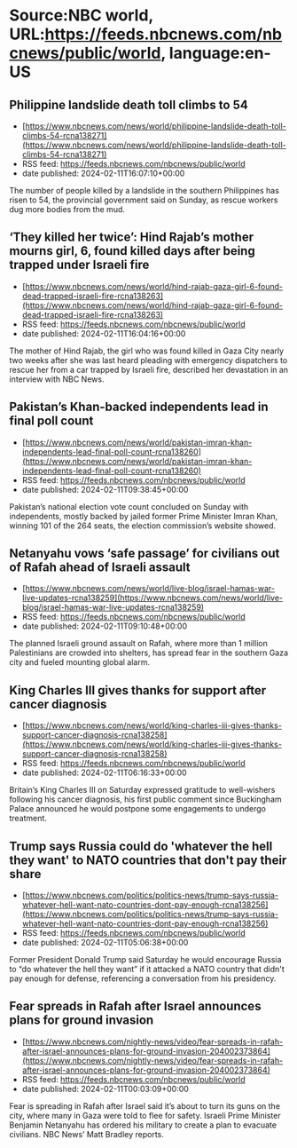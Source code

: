 # Source:NBC world, URL:https://feeds.nbcnews.com/nbcnews/public/world, language:en-US

## Philippine landslide death toll climbs to 54
 - [https://www.nbcnews.com/news/world/philippine-landslide-death-toll-climbs-54-rcna138271](https://www.nbcnews.com/news/world/philippine-landslide-death-toll-climbs-54-rcna138271)
 - RSS feed: https://feeds.nbcnews.com/nbcnews/public/world
 - date published: 2024-02-11T16:07:10+00:00

The number of people killed by a landslide in the southern Philippines has risen to 54, the provincial government said on Sunday, as rescue workers dug more bodies from the mud.

## ‘They killed her twice’: Hind Rajab’s mother mourns girl, 6, found killed days after being trapped under Israeli fire
 - [https://www.nbcnews.com/news/world/hind-rajab-gaza-girl-6-found-dead-trapped-israeli-fire-rcna138263](https://www.nbcnews.com/news/world/hind-rajab-gaza-girl-6-found-dead-trapped-israeli-fire-rcna138263)
 - RSS feed: https://feeds.nbcnews.com/nbcnews/public/world
 - date published: 2024-02-11T16:04:16+00:00

The mother of Hind Rajab, the girl who was found killed in Gaza City nearly two weeks after she was last heard pleading with emergency dispatchers to rescue her from a car trapped by Israeli fire, described her devastation in an interview with NBC News.

## Pakistan’s Khan-backed independents lead in final poll count
 - [https://www.nbcnews.com/news/world/pakistan-imran-khan-independents-lead-final-poll-count-rcna138260](https://www.nbcnews.com/news/world/pakistan-imran-khan-independents-lead-final-poll-count-rcna138260)
 - RSS feed: https://feeds.nbcnews.com/nbcnews/public/world
 - date published: 2024-02-11T09:38:45+00:00

Pakistan’s national election vote count concluded on Sunday with independents, mostly backed by jailed former Prime Minister Imran Khan, winning 101 of the 264 seats, the election commission’s website showed.

## Netanyahu vows ‘safe passage’ for civilians out of Rafah ahead of Israeli assault
 - [https://www.nbcnews.com/news/world/live-blog/israel-hamas-war-live-updates-rcna138259](https://www.nbcnews.com/news/world/live-blog/israel-hamas-war-live-updates-rcna138259)
 - RSS feed: https://feeds.nbcnews.com/nbcnews/public/world
 - date published: 2024-02-11T09:10:48+00:00

The planned Israeli ground assault on Rafah, where more than 1 million Palestinians are crowded into shelters, has spread fear in the southern Gaza city and fueled mounting global alarm.

## King Charles III gives thanks for support after cancer diagnosis
 - [https://www.nbcnews.com/news/world/king-charles-iii-gives-thanks-support-cancer-diagnosis-rcna138258](https://www.nbcnews.com/news/world/king-charles-iii-gives-thanks-support-cancer-diagnosis-rcna138258)
 - RSS feed: https://feeds.nbcnews.com/nbcnews/public/world
 - date published: 2024-02-11T06:16:33+00:00

Britain’s King Charles III on Saturday expressed gratitude to well-wishers following his cancer diagnosis, his first public comment since Buckingham Palace announced he would postpone some engagements to undergo treatment.

## Trump says Russia could do 'whatever the hell they want' to NATO countries that don't pay their share
 - [https://www.nbcnews.com/politics/politics-news/trump-says-russia-whatever-hell-want-nato-countries-dont-pay-enough-rcna138256](https://www.nbcnews.com/politics/politics-news/trump-says-russia-whatever-hell-want-nato-countries-dont-pay-enough-rcna138256)
 - RSS feed: https://feeds.nbcnews.com/nbcnews/public/world
 - date published: 2024-02-11T05:06:38+00:00

Former President Donald Trump said Saturday he would encourage Russia to “do whatever the hell they want” if it attacked a NATO country that didn't pay enough for defense, referencing a conversation from his presidency.

## Fear spreads in Rafah after Israel announces plans for ground invasion
 - [https://www.nbcnews.com/nightly-news/video/fear-spreads-in-rafah-after-israel-announces-plans-for-ground-invasion-204002373864](https://www.nbcnews.com/nightly-news/video/fear-spreads-in-rafah-after-israel-announces-plans-for-ground-invasion-204002373864)
 - RSS feed: https://feeds.nbcnews.com/nbcnews/public/world
 - date published: 2024-02-11T00:03:09+00:00

Fear is spreading in Rafah after Israel said it’s about to turn its guns on the city, where many in Gaza were told to flee for safety. Israeli Prime Minister Benjamin Netanyahu has ordered his military to create a plan to evacuate civilians. NBC News’ Matt Bradley reports.

